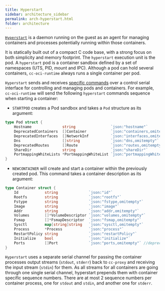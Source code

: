 ```yaml
---
title: Hyperstart
sidebar: architecture_sidebar
permalink: arch-hyperstart.html
folder: architecture
---
```


[`Hyperstart`](https://github.com/hyperhq/hyperstart) is a daemon running on the guest as an
agent for managing containers and processes potentially running within those containers.

It is statically built out of a compact C code base, with a strong focus on both simplicity
and memory footprint.
The `hyperstart` execution unit is the pod. A `hyperstart` pod is a container sandbox defined
by a set of namespaces (UTS, PID, mount and IPC). Although a pod can hold several containers,
`cc-oci-runtime` always runs a single container per pod.

`Hyperstart` sends and receives [specific commands](https://github.com/hyperhq/hyperstart/blob/master/src/api.h)
over a control serial interface for controlling and managing pods and containers. For example,
`cc-oci-runtime` will send the following `hyperstart` commands sequence when starting a container:

* `STARTPOD` creates a Pod sandbox and takes a `Pod` structure as its argument:
```Go
type Pod struct {
	Hostname              string                `json:"hostname"`
	DeprecatedContainers  []Container           `json:"containers,omitempty"`
	DeprecatedInterfaces  []NetworkInf          `json:"interfaces,omitempty"`
	Dns                   []string              `json:"dns,omitempty"`
	DeprecatedRoutes      []Route               `json:"routes,omitempty"`
	ShareDir              string                `json:"shareDir"`
	PortmappingWhiteLists *PortmappingWhiteList `json:"portmappingWhiteLists,omitempty"`
}
```
* `NEWCONTAINER` will create and start a container within the previously created
pod. This command takes a container description as its argument:

```Go
type Container struct {
	Id            string              `json:"id"`
	Rootfs        string              `json:"rootfs"`
	Fstype        string              `json:"fstype,omitempty"`
	Image         string              `json:"image"`
	Addr          string              `json:"addr,omitempty"`
	Volumes       []*VolumeDescriptor `json:"volumes,omitempty"`
	Fsmap         []*FsmapDescriptor  `json:"fsmap,omitempty"`
	Sysctl        map[string]string   `json:"sysctl,omitempty"`
	Process       *Process            `json:"process"`
	RestartPolicy string              `json:"restartPolicy"`
	Initialize    bool                `json:"initialize"`
	Ports         []Port              `json:"ports,omitempty"` //deprecated
}
```

`Hyperstart` uses a separate serial channel for passing the container processes output streams
(`stdout`, `stderr`) back to `cc-proxy` and receiving the input stream (`stdin`) for them.
As all streams for all containers are going through one single serial channel, hyperstart
prepends them with container specific sequence numbers. There are at most 2 sequence numbers
per container process, one for `stdout` and `stdin`, and another one for `stderr`.

